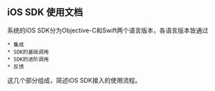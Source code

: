 ## iOS SDK 使用文档

系统的iOS SDK分为Objective-C和Swift两个语言版本，各语言版本皆通过

	* 集成
	* SDK的基础调用
	* SDK的进阶调用
	* 反馈

这几个部分组成，简述iOS SDK接入的使用流程。